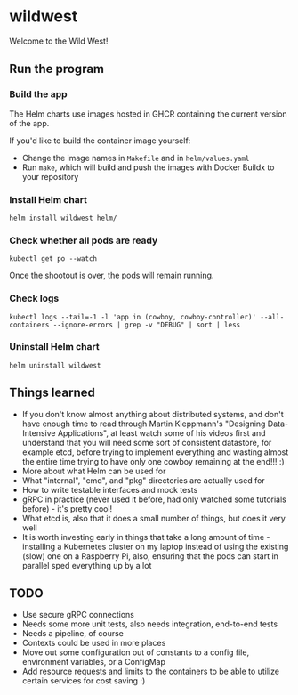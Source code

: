 # wildwest

Welcome to the Wild West!

## Run the program

### Build the app
The Helm charts use images hosted in GHCR containing the current version of the app.

If you'd like to build the container image yourself:
- Change the image names in `Makefile` and in `helm/values.yaml`
- Run `make`, which will build and push the images with Docker Buildx to your repository

### Install Helm chart
```
helm install wildwest helm/
```

### Check whether all pods are ready
```
kubectl get po --watch
```

Once the shootout is over, the pods will remain running.

### Check logs
```
kubectl logs --tail=-1 -l 'app in (cowboy, cowboy-controller)' --all-containers --ignore-errors | grep -v "DEBUG" | sort | less
```

### Uninstall Helm chart
```
helm uninstall wildwest
```

## Things learned
- If you don't know almost anything about distributed systems, and don't have enough time to read through
Martin Kleppmann's "Designing Data-Intensive Applications", at least watch some of his videos first and understand
that you will need some sort of consistent datastore, for example etcd, before trying to implement everything and
wasting almost the entire time trying to have only one cowboy remaining at the end!!! :)
- More about what Helm can be used for
- What "internal", "cmd", and "pkg" directories are actually used for
- How to write testable interfaces and mock tests
- gRPC in practice (never used it before, had only watched some tutorials before) - it's pretty cool!
- What etcd is, also that it does a small number of things, but does it very well
- It is worth investing early in things that take a long amount of time - installing a Kubernetes cluster on my laptop
instead of using the existing (slow) one on a Raspberry Pi, also, ensuring that the pods can start in parallel sped
everything up by a lot

## TODO
- Use secure gRPC connections
- Needs some more unit tests, also needs integration, end-to-end tests
- Needs a pipeline, of course
- Contexts could be used in more places
- Move out some configuration out of constants to a config file, environment variables, or a ConfigMap
- Add resource requests and limits to the containers to be able to utilize certain services for cost saving :)
